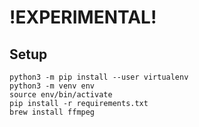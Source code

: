 # !EXPERIMENTAL!

## Setup
```
python3 -m pip install --user virtualenv   
python3 -m venv env
source env/bin/activate 
pip install -r requirements.txt
brew install ffmpeg
```

